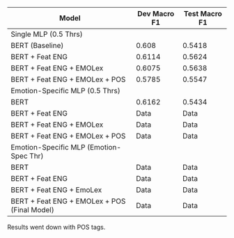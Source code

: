 | Model | Dev Macro F1 | Test Macro F1 |
|----------|----------|----------|
| Single MLP (0.5 Thrs)    |
| BERT (Baseline)    | 0.608     | 0.5418     |
| BERT + Feat ENG    | 0.6114     | 0.5624     |
| BERT + Feat ENG + EMOLex    | 0.6075     | 0.5638     |
| BERT + Feat ENG + EMOLex + POS    | 0.5785     | 0.5547     |
| Emotion-Specific MLP (0.5 Thrs)    |
| BERT    | 0.6162     | 0.5434     |
| BERT + Feat ENG    | Data     | Data     |
| BERT + Feat ENG + EMOLex    | Data     | Data     |
| BERT + Feat ENG + EMOLex + POS   | Data     | Data     |
| Emotion-Specific MLP (Emotion-Spec Thr)     |
| BERT   | Data     | Data     |
| BERT + Feat ENG   | Data     | Data     |
| BERT + Feat ENG + EmoLex   | Data     | Data     |
| BERT + Feat ENG + EMOLex + POS (Final Model)   | Data     | Data     |

Results went down with POS tags.
